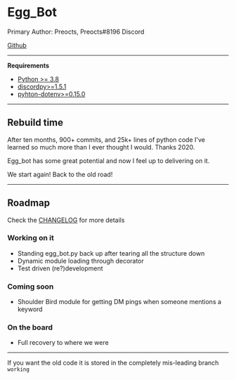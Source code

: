 # Egg_Bot

Primary Author: Preocts, Preocts#8196 Discord 

[Github](https://github.com/Preocts/Egg_Bot)

---

**Requirements**
- [Python >= 3.8](https://www.python.org/)
- [discordpy>=1.5.1](https://github.com/Rapptz/discord.py)
- [pyhton-dotenv>=0.15.0](https://github.com/theskumar/python-dotenv)

---

## Rebuild time

After ten months, 900+ commits, and 25k+ lines of python code I've learned so much more than I ever thought I would. Thanks 2020. 

Egg_bot has some great potential and now I feel up to delivering on it.

We start again! Back to the old road! 

---

## Roadmap

Check the [CHANGELOG](CHANGELOG.md) for more details

### Working on it

- Standing egg_bot.py back up after tearing all the structure down
- Dynamic module loading through decorator
- Test driven (re?)development

### Coming soon

- Shoulder Bird module for getting DM pings when someone mentions a keyword

### On the board

- Full recovery to where we were

---

If you want the old code it is stored in the completely mis-leading branch `working`